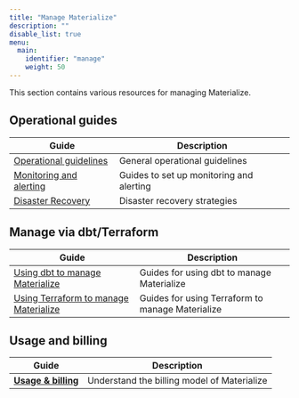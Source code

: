 ```yaml
---
title: "Manage Materialize"
description: ""
disable_list: true
menu:
  main:
    identifier: "manage"
    weight: 50
---
```


This section contains various resources for managing Materialize.

## Operational guides

| Guide | Description |
|-------|-------------|
| [Operational guidelines](/manage/operational-guidelines/) | General operational guidelines |
| [Monitoring and alerting](/manage/monitor/) | Guides to set up monitoring and alerting |
| [Disaster Recovery](/manage/disaster-recovery/) | Disaster recovery strategies |


## Manage via dbt/Terraform

| Guide | Description |
|-------|-------------|
| [Using dbt to manage Materialize](/manage/dbt/) | Guides for using dbt to manage Materialize |
| [Using Terraform to manage Materialize](/manage/terraform/) | Guides for using Terraform to manage Materialize |

## Usage and billing

| Guide | Description |
|-------|-------------|
| [**Usage & billing**](/administration/billing/) | Understand the billing model of Materialize |
